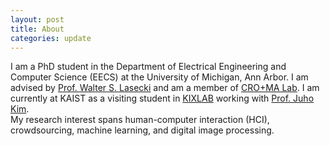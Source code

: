 ```yaml
---
layout: post
title: About
categories: update
---
```

<!--img src="/images/fulls/03.jpg" class="fit image"-->
I am a PhD student in the Department of Electrical Engineering and Computer Science (EECS) at the University of Michigan, Ann Arbor.
I am advised by <a href="http://web.eecs.umich.edu/~wlasecki/">Prof. Walter S. Lasecki</a> and am a member of <a href="https://web.eecs.umich.edu/~wlasecki/croma.html">CRO+MA Lab</a>.
I am currently at KAIST as a visiting student in <a href="https://kixlab.github.io/">KIXLAB</a> working with <a href="https://juhokim.com/">Prof. Juho Kim</a>.<br/>
My research interest spans human-computer interaction (HCI), crowdsourcing, machine learning, and digital image processing.
